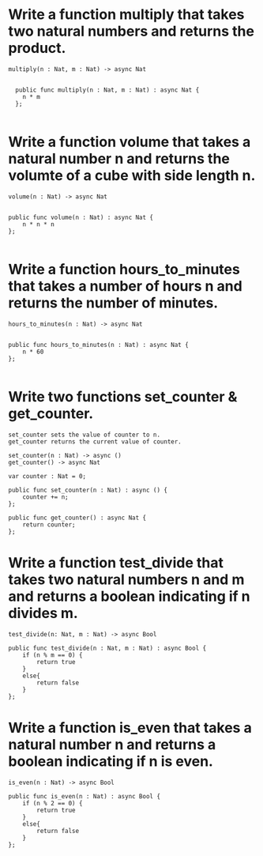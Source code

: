 # Write a function multiply that takes two natural numbers and returns the product.


```
multiply(n : Nat, m : Nat) -> async Nat
```

```

  public func multiply(n : Nat, m : Nat) : async Nat {
    n * m
  };


```

# Write a function volume that takes a natural number n and returns the volumte of a cube with side length n.


```
volume(n : Nat) -> async Nat
```

```

public func volume(n : Nat) : async Nat {
    n * n * n
};


```


# Write a function hours_to_minutes that takes a number of hours n and returns the number of minutes.


```
hours_to_minutes(n : Nat) -> async Nat
```

```

public func hours_to_minutes(n : Nat) : async Nat {
    n * 60
};


```


# Write two functions set_counter & get_counter.


```
set_counter sets the value of counter to n.
get_counter returns the current value of counter.

set_counter(n : Nat) -> async ()
get_counter() -> async Nat
```

```
var counter : Nat = 0;

public func set_counter(n : Nat) : async () {
    counter += n;
};
  
public func get_counter() : async Nat {
    return counter;
};
```

# Write a function test_divide that takes two natural numbers n and m and returns a boolean indicating if n divides m.


```
test_divide(n: Nat, m : Nat) -> async Bool
```

```
public func test_divide(n : Nat, m : Nat) : async Bool {
    if (n % m == 0) {
        return true
    }
    else{
        return false
    }
};
```

# Write a function is_even that takes a natural number n and returns a boolean indicating if n is even.

```
is_even(n : Nat) -> async Bool
```


```
public func is_even(n : Nat) : async Bool {
    if (n % 2 == 0) {
        return true
    }
    else{
        return false
    }
};
```
